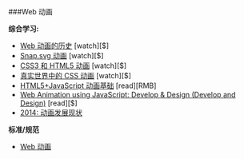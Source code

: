 ###Web 动画

**综合学习:**

* [Web 动画的历史](https://www.codeschool.com/courses/adventures-in-web-animations) [watch][$]
* [Snap.svg 动画](https://webdesign.tutsplus.com/courses/animating-with-snapsvg) [watch][$]
* [CSS3 和 HTML5 动画](https://frontendmasters.com/courses/animation-storytelling-html5-css3/) [watch][$]
* [真实世界中的 CSS 动画](https://webdesign.tutsplus.com/courses/css-animation-in-the-real-world) [watch][$]
* [HTML5+JavaScript 动画基础](http://www.amazon.cn/HTML5-JavaScript%E5%8A%A8%E7%94%BB%E5%9F%BA%E7%A1%80-%E5%85%B0%E8%B4%9D%E5%A1%94/dp/B00D69IJKA/ref=sr_1_2?ie=UTF8&qid=1446346650&sr=8-2) [read][RMB]
* [Web Animation using JavaScript: Develop &amp; Design (Develop and Design)](http://www.amazon.com/Web-Animation-using-JavaScript-Develop-ebook/dp/B00UNKXVDU/ref=sr_1_1) [read][$]
* [2014: 动画发展现状](http://www.smashingmagazine.com/2014/11/the-state-of-animation-2014/)

**标准/规范**

* [Web 动画](https://w3c.github.io/web-animations/)
